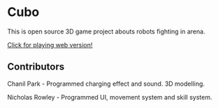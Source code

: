 # Cubo

This is open source 3D game project abouts robots fighting in arena.


[Click for playing web version!](https://opdev1004.github.io/cubo/)


## Contributors

Chanil Park - Programmed charging effect and sound. 3D modelling.

Nicholas Rowley - Programmed UI, movement system and skill system.
